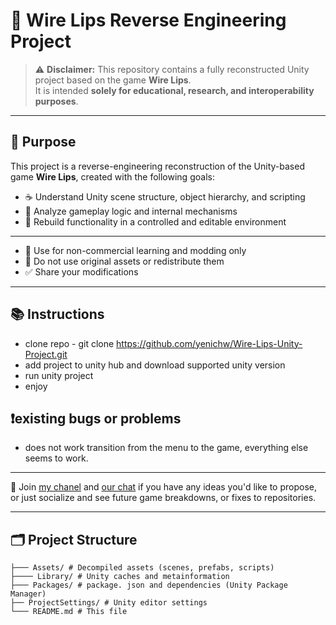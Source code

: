 # 🧩 Wire Lips Reverse Engineering Project


> ⚠️ **Disclaimer:** This repository contains a fully reconstructed Unity project based on the game **Wire Lips**.  
> It is intended **solely for educational, research, and interoperability purposes**.

---

## 🎯 Purpose

This project is a reverse-engineering reconstruction of the Unity-based game **Wire Lips**, created with the following goals:

- ☕️ Understand Unity scene structure, object hierarchy, and scripting
- 🧪 Analyze gameplay logic and internal mechanisms
- 🔧 Rebuild functionality in a controlled and editable environment

---

- 📌 Use for non-commercial learning and modding only
- 🚫 Do not use original assets or redistribute them
- ✅ Share your modifications

---

## 📚 Instructions

- clone repo - git clone https://github.com/yenichw/Wire-Lips-Unity-Project.git
- add project to unity hub and download supported unity version
- run unity project
- enjoy

## ❗existing bugs or problems

- does not work transition from the menu to the game, everything else seems to work.

---

🧠 Join  [my chanel](https://t.me/link_executable) and [our chat](https://t.me/ytf_cmn_chat) if you have any ideas you'd like to propose, or just socialize and see future game breakdowns, or fixes to repositories.

---

## 🗂️ Project Structure

```text
├─── Assets/ # Decompiled assets (scenes, prefabs, scripts)
├──── Library/ # Unity caches and metainformation
├─── Packages/ # package. json and dependencies (Unity Package Manager)
├── ProjectSettings/ # Unity editor settings
└─── README.md # This file

